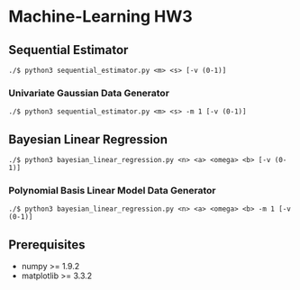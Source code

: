 # Machine-Learning HW3

## Sequential Estimator
```shell script
./$ python3 sequential_estimator.py <m> <s> [-v (0-1)]
```
### Univariate Gaussian Data Generator
```shell script
./$ python3 sequential_estimator.py <m> <s> -m 1 [-v (0-1)]
```

## Bayesian Linear Regression
```shell script
./$ python3 bayesian_linear_regression.py <n> <a> <omega> <b> [-v (0-1)]
```
### Polynomial Basis Linear Model Data Generator
```shell script
./$ python3 bayesian_linear_regression.py <n> <a> <omega> <b> -m 1 [-v (0-1)]
```

## Prerequisites
* numpy >= 1.9.2
* matplotlib >= 3.3.2
